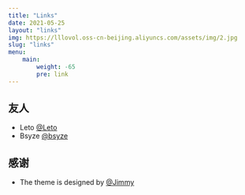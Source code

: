 ```yaml
---
title: "Links"
date: 2021-05-25
layout: "links"
img: https://lllovol.oss-cn-beijing.aliyuncs.com/assets/img/2.jpg
slug: "links"
menu:
    main:
        weight: -65
        pre: link
---
```

## 友人
- Leto [@Leto](http://blog.letow.top/)
- Bsyze [@bsyze](http://www.bsyze.com/)

## 感谢
- The theme is designed by  [@Jimmy](https://jimmycai.com/)